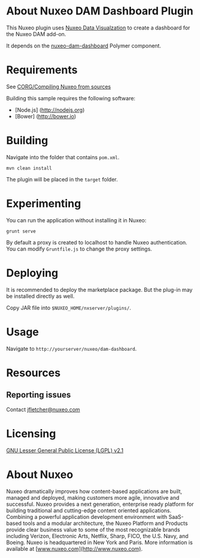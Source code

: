# About Nuxeo DAM Dashboard Plugin

This Nuxeo plugin uses [Nuxeo Data Visualzation](https://doc.nuxeo.com/x/WZCRAQ) to create a dashboard for the Nuxeo DAM add-on.

It depends on the [nuxeo-dam-dashboard](https://github.com/nuxeo-sandbox/nuxeo-dam-dashboard) Polymer component.

# Requirements

See [CORG/Compiling Nuxeo from sources](http://doc.nuxeo.com/x/xION)

Building this sample requires the following software:

- [Node.js] (http://nodejs.org)
- [Bower] (http://bower.io)

# Building

Navigate into the folder that contains `pom.xml`.

    mvn clean install

The plugin will be placed in the `target` folder.

# Experimenting

You can run the application without installing it in Nuxeo:

    grunt serve

By default a proxy is created to localhost to handle Nuxeo authentication.  You can modify `Gruntfile.js` to change the proxy settings.

# Deploying

It is recommended to deploy the marketplace package. But the plug-in may be installed directly as well. 

Copy JAR file into `$NUXEO_HOME/nxserver/plugins/`.

# Usage

Navigate to `http://yourserver/nuxeo/dam-dashboard`.

# Resources

## Reporting issues

Contact [jfletcher@nuxeo.com](mailto:jfletcher@nuxeo.com)

# Licensing

[GNU Lesser General Public License (LGPL) v2.1](http://www.gnu.org/licenses/lgpl-2.1.html)

# About Nuxeo

Nuxeo dramatically improves how content-based applications are built, managed and deployed, making customers more agile, innovative and successful. Nuxeo provides a next generation, enterprise ready platform for building traditional and cutting-edge content oriented applications. Combining a powerful application development environment with SaaS-based tools and a modular architecture, the Nuxeo Platform and Products provide clear business value to some of the most recognizable brands including Verizon, Electronic Arts, Netflix, Sharp, FICO, the U.S. Navy, and Boeing. Nuxeo is headquartered in New York and Paris. More information is available at [www.nuxeo.com](http://www.nuxeo.com).